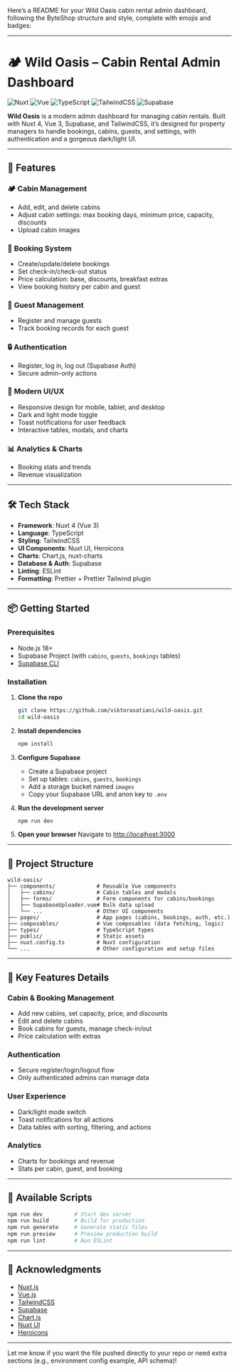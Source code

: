 Here’s a README for your Wild Oasis cabin rental admin dashboard, following the ByteShop structure and style, complete with emojis and badges:

---

# 🏕️ Wild Oasis – Cabin Rental Admin Dashboard

![Nuxt](https://img.shields.io/badge/Nuxt-4.0.1-00DC82?logo=nuxt.js)
![Vue](https://img.shields.io/badge/Vue-3.5.16-4FC08D?logo=vue.js)
![TypeScript](https://img.shields.io/badge/TypeScript-5.8.3-blue?logo=typescript)
![TailwindCSS](https://img.shields.io/badge/TailwindCSS-4.1.8-38bdf8?logo=tailwindcss)
![Supabase](https://img.shields.io/badge/Supabase-2.50.0-3ECF8E?logo=supabase)

**Wild Oasis** is a modern admin dashboard for managing cabin rentals. Built with Nuxt 4, Vue 3, Supabase, and TailwindCSS, it’s designed for property managers to handle bookings, cabins, guests, and settings, with authentication and a gorgeous dark/light UI.

---

## 🚀 Features

### 🏕️ **Cabin Management**
- Add, edit, and delete cabins
- Adjust cabin settings: max booking days, minimum price, capacity, discounts
- Upload cabin images

### 📅 **Booking System**
- Create/update/delete bookings
- Set check-in/check-out status
- Price calculation: base, discounts, breakfast extras
- View booking history per cabin and guest

### 👤 **Guest Management**
- Register and manage guests
- Track booking records for each guest

### 🔒 **Authentication**
- Register, log in, log out (Supabase Auth)
- Secure admin-only actions

### 🎨 **Modern UI/UX**
- Responsive design for mobile, tablet, and desktop
- Dark and light mode toggle
- Toast notifications for user feedback
- Interactive tables, modals, and charts

### 📊 **Analytics & Charts**
- Booking stats and trends
- Revenue visualization

---

## 🛠️ Tech Stack

- **Framework**: Nuxt 4 (Vue 3)
- **Language**: TypeScript
- **Styling**: TailwindCSS
- **UI Components**: Nuxt UI, Heroicons
- **Charts**: Chart.js, nuxt-charts
- **Database & Auth**: Supabase
- **Linting**: ESLint
- **Formatting**: Prettier + Prettier Tailwind plugin

---

## 📦 Getting Started

### **Prerequisites**
- Node.js 18+
- Supabase Project (with `cabins`, `guests`, `bookings` tables)
- [Supabase CLI](https://supabase.com/docs/guides/cli)

### **Installation**

1. **Clone the repo**
   ```bash
   git clone https://github.com/viktorasatiani/wild-oasis.git
   cd wild-oasis
   ```

2. **Install dependencies**
   ```bash
   npm install
   ```

3. **Configure Supabase**
   - Create a Supabase project
   - Set up tables: `cabins`, `guests`, `bookings`
   - Add a storage bucket named `images`
   - Copy your Supabase URL and anon key to `.env`

4. **Run the development server**
   ```bash
   npm run dev
   ```

5. **Open your browser**
   Navigate to [http://localhost:3000](http://localhost:3000)

---

## 📁 Project Structure

```
wild-oasis/
├── components/             # Reusable Vue components
│   ├── cabins/             # Cabin tables and modals
│   ├── forms/              # Form components for cabins/bookings
│   ├── SupabaseUploader.vue# Bulk data upload
│   └── ...                 # Other UI components
├── pages/                  # App pages (cabins, bookings, auth, etc.)
├── composables/            # Vue composables (data fetching, logic)
├── types/                  # TypeScript types
├── public/                 # Static assets
├── nuxt.config.ts          # Nuxt configuration
└── ...                     # Other configuration and setup files
```

---

## 🎯 Key Features Details

### **Cabin & Booking Management**
- Add new cabins, set capacity, price, and discounts
- Edit and delete cabins
- Book cabins for guests, manage check-in/out
- Price calculation with extras

### **Authentication**
- Secure register/login/logout flow
- Only authenticated admins can manage data

### **User Experience**
- Dark/light mode switch
- Toast notifications for all actions
- Data tables with sorting, filtering, and actions

### **Analytics**
- Charts for bookings and revenue
- Stats per cabin, guest, and booking

---

## 🚦 Available Scripts

```bash
npm run dev          # Start dev server
npm run build        # Build for production
npm run generate     # Generate static files
npm run preview      # Preview production build
npm run lint         # Run ESLint
```

---

## 🙏 Acknowledgments

- [Nuxt.js](https://nuxt.com/)
- [Vue.js](https://vuejs.org/)
- [TailwindCSS](https://tailwindcss.com/)
- [Supabase](https://supabase.com/)
- [Chart.js](https://www.chartjs.org/)
- [Nuxt UI](https://ui.nuxt.com/)
- [Heroicons](https://heroicons.com/)

---

Let me know if you want the file pushed directly to your repo or need extra sections (e.g., environment config example, API schema)!
